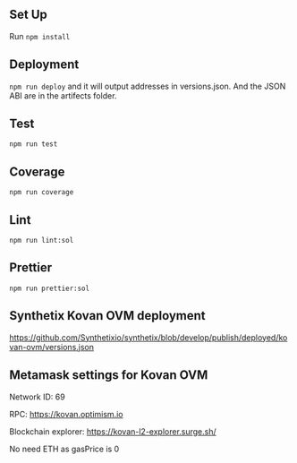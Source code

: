## Set Up

Run `npm install`

## Deployment

`npm run deploy` and it will output addresses in versions.json. And the JSON ABI are in the artifects folder. 

## Test

`npm run test`

## Coverage

`npm run coverage`

## Lint

`npm run lint:sol`

## Prettier

`npm run prettier:sol`

## Synthetix Kovan OVM deployment

https://github.com/Synthetixio/synthetix/blob/develop/publish/deployed/kovan-ovm/versions.json

## Metamask settings for Kovan OVM

Network ID: 69

RPC: https://kovan.optimism.io

Blockchain explorer: https://kovan-l2-explorer.surge.sh/

No need ETH as gasPrice is 0

